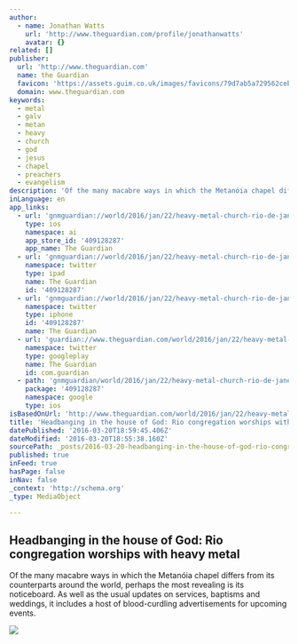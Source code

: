 ```yaml
---
author:
  - name: Jonathan Watts
    url: 'http://www.theguardian.com/profile/jonathanwatts'
    avatar: {}
related: []
publisher:
  url: 'http://www.theguardian.com'
  name: the Guardian
  favicon: 'https://assets.guim.co.uk/images/favicons/79d7ab5a729562cebca9c6a13c324f0e/32x32.ico'
  domain: www.theguardian.com
keywords:
  - metal
  - galv
  - metan
  - heavy
  - church
  - god
  - jesus
  - chapel
  - preachers
  - evangelism
description: 'Of the many macabre ways in which the Metanóia chapel differs from its counterparts around the world, perhaps the most revealing is its noticeboard. As well as the usual updates on services, baptisms and weddings, it includes a host of blood-curdling advertisements for upcoming events.'
inLanguage: en
app_links:
  - url: 'gnmguardian://world/2016/jan/22/heavy-metal-church-rio-de-janeiro-metanoia-catholicism?contenttype=Article&source=applinks'
    type: ios
    namespace: ai
    app_store_id: '409128287'
    app_name: The Guardian
  - url: 'gnmguardian://world/2016/jan/22/heavy-metal-church-rio-de-janeiro-metanoia-catholicism?contenttype=Article&source=twitter'
    namespace: twitter
    type: ipad
    name: The Guardian
    id: '409128287'
  - url: 'gnmguardian://world/2016/jan/22/heavy-metal-church-rio-de-janeiro-metanoia-catholicism?contenttype=Article&source=twitter'
    namespace: twitter
    type: iphone
    id: '409128287'
    name: The Guardian
  - url: 'guardian://www.theguardian.com/world/2016/jan/22/heavy-metal-church-rio-de-janeiro-metanoia-catholicism'
    namespace: twitter
    type: googleplay
    name: The Guardian
    id: com.guardian
  - path: 'gnmguardian/world/2016/jan/22/heavy-metal-church-rio-de-janeiro-metanoia-catholicism?contenttype=Article&source=google'
    package: '409128287'
    namespace: google
    type: ios
isBasedOnUrl: 'http://www.theguardian.com/world/2016/jan/22/heavy-metal-church-rio-de-janeiro-metanoia-catholicism?CMP=share_btn_tw'
title: 'Headbanging in the house of God: Rio congregation worships with heavy metal'
datePublished: '2016-03-20T18:59:45.406Z'
dateModified: '2016-03-20T18:55:38.160Z'
sourcePath: _posts/2016-03-20-headbanging-in-the-house-of-god-rio-congregation-worships-w.md
published: true
inFeed: true
hasPage: false
inNav: false
_context: 'http://schema.org'
_type: MediaObject

---
```

<article style=""><h1>Headbanging in the house of God: Rio congregation worships with heavy metal</h1><p>Of the many macabre ways in which the Metanóia chapel differs from its counterparts around the world, perhaps the most revealing is its noticeboard. As well as the usual updates on services, baptisms and weddings, it includes a host of blood-curdling advertisements for upcoming events.</p><img src="https://i.guim.co.uk/img/media/8449f50641c7a549d31656700043232a1956f375/0_0_3751_2252/master/3751.jpg?w=1200&amp;q=55&amp;auto=format&amp;usm=12&amp;fit=max&amp;s=305ddab1650e16d5265fae6919d92dd7" /></article>